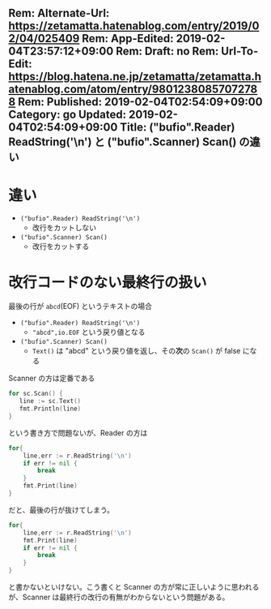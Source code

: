 Rem: Alternate-Url: https://zetamatta.hatenablog.com/entry/2019/02/04/025409
Rem: App-Edited: 2019-02-04T23:57:12+09:00
Rem: Draft: no
Rem: Url-To-Edit: https://blog.hatena.ne.jp/zetamatta/zetamatta.hatenablog.com/atom/entry/98012380857072788
Rem: Published: 2019-02-04T02:54:09+09:00
Category: go
Updated: 2019-02-04T02:54:09+09:00
Title:  ("bufio".Reader) ReadString('\n') と ("bufio".Scanner) Scan() の違い
---
違い
===

* `("bufio".Reader) ReadString('\n')`
    * 改行をカットしない
* `("bufio".Scanner) Scan()`
    * 改行をカットする

改行コードのない最終行の扱い
=====================

最後の行が `abcd`(EOF) というテキストの場合

* `("bufio".Reader) ReadString('\n')`
    * `"abcd",io.EOF` という戻り値となる
* `("bufio".Scanner) Scan()`
    * `Text()` は "abcd" という戻り値を返し、その**次**の `Scan()` が false になる

Scanner の方は定番である

```go
for sc.Scan() {
   line := sc.Text()
   fmt.Println(line)
}
```

という書き方で問題ないが、Reader の方は

```go
for{
    line,err := r.ReadString('\n')
    if err != nil {
        break
    }
    fmt.Print(line)
}
```

だと、最後の行が抜けてしまう。

```go
for{
    line,err := r.ReadString('\n')
    fmt.Print(line)
    if err != nil {
        break
    }
}
```

と書かないといけない。こう書くと Scanner の方が常に正しいように思われるが、Scanner は最終行の改行の有無がわからないという問題がある。